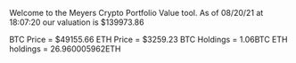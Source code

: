 Welcome to the Meyers Crypto Portfolio Value tool. 
As of 08/20/21 at 18:07:20 our valuation is $139973.86 

BTC Price = $49155.66
 ETH Price = $3259.23
BTC Holdings = 1.06BTC
 ETH holdings = 26.960005962ETH 
